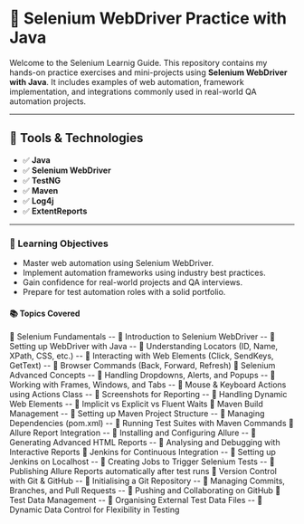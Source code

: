 # 🚀 Selenium WebDriver Practice with Java

Welcome to the Selenium Learnig Guide. This repository contains my hands-on practice exercises and mini-projects using **Selenium WebDriver with Java**. It includes examples of web automation, framework implementation, and integrations commonly used in real-world QA automation projects.

---

## 🔧 Tools & Technologies

- ✅ **Java**
- ✅ **Selenium WebDriver**
- ✅ **TestNG**
- ✅ **Maven**
- ✅ **Log4j**
- ✅ **ExtentReports**

---

### 📌 Learning Objectives

- Master web automation using Selenium WebDriver.
- Implement automation frameworks using industry best practices.
- Gain confidence for real-world projects and QA interviews.
- Prepare for test automation roles with a solid portfolio.

#### 📚 Topics Covered
🚀 Selenium Fundamentals
-- 📌 Introduction to Selenium WebDriver
-- 📌 Setting up WebDriver with Java
-- 📌 Understanding Locators (ID, Name, XPath, CSS, etc.)
-- 📌 Interacting with Web Elements (Click, SendKeys, GetText)
-- 📌 Browser Commands (Back, Forward, Refresh)
🚀 Selenium Advanced Concepts
-- 📌 Handling Dropdowns, Alerts, and Popups
-- 📌 Working with Frames, Windows, and Tabs
-- 📌 Mouse & Keyboard Actions using Actions Class
-- 📌 Screenshots for Reporting
-- 📌 Handling Dynamic Web Elements
-- 📌 Implicit vs Explicit vs Fluent Waits
🚀 Maven Build Management
-- 📌 Setting up Maven Project Structure
-- 📌 Managing Dependencies (pom.xml)
-- 📌 Running Test Suites with Maven Commands
🚀 Allure Report Integration
-- 📌 Installing and Configuring Allure
-- 📌 Generating Advanced HTML Reports
-- 📌 Analysing and Debugging with Interactive Reports
🚀 Jenkins for Continuous Integration
-- 📌 Setting up Jenkins on Localhost
-- 📌 Creating Jobs to Trigger Selenium Tests
-- 📌 Publishing Allure Reports automatically after test runs
🚀 Version Control with Git & GitHub
-- 📌 Initialising a Git Repository
-- 📌 Managing Commits, Branches, and Pull Requests
-- 📌 Pushing and Collaborating on GitHub
🚀 Test Data Management
-- 📌 Organising External Test Data Files
-- 📌 Dynamic Data Control for Flexibility in Testing


